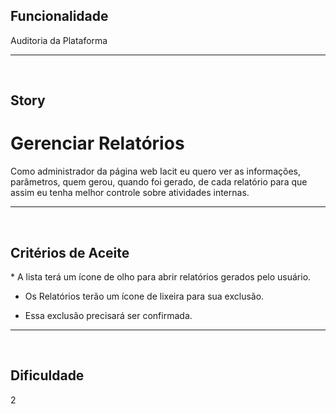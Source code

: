 <h2>Funcionalidade</h2>
Auditoria da Plataforma

---
<br>

<h2>Story</h2>
<h1>Gerenciar Relatórios</h1>
Como administrador da página web Iacit eu quero ver as informações, parâmetros, quem gerou, quando foi gerado, de cada relatório para que assim eu tenha melhor controle sobre atividades internas.

---
<br>

<h2>Critérios de Aceite</h2>
* A lista terá um ícone de olho para abrir relatórios gerados pelo usuário.

* Os Relatórios terão um ícone de lixeira para sua exclusão.

* Essa exclusão precisará ser confirmada.

---
<br>

<h2>Dificuldade</h2>
2